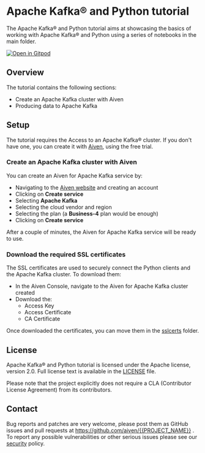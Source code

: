 # Apache Kafka® and Python tutorial


The Apache Kafka® and Python tutorial aims at showcasing the basics of working with Apache Kafka® and Python using a series of notebooks in the main folder.

[![Open in Gitpod](https://gitpod.io/button/open-in-gitpod.svg)](https://gitpod.io/#https://github.com/Aiven-Labs/python-apache-kafka-tutorial)

## Overview


The tutorial contains the following sections:

* Create an Apache Kafka cluster with Aiven
* Producing data to Apache Kafka


## Setup


The tutorial requires the Access to an Apache Kafka® cluster.
If you don't have one, you can create it with [Aiven](https://go.aiven.io/ft-signup-kafka-python), using the free trial. 


### Create an Apache Kafka cluster with Aiven

You can create an Aiven for Apache Kafka service by:

* Navigating to the [Aiven website](https://go.aiven.io/ft-signup-kafka-python) and creating an account
* Clicking on **Create service**
* Selecting **Apache Kafka**
* Selecting the cloud vendor and region
* Selecting the plan (a **Business-4** plan would be enough)
* Clicking on **Create service**

After a couple of minutes, the Aiven for Apache Kafka service will be ready to use.


### Download the required SSL certificates

The SSL certificates are used to securely connect the Python clients and the Apache Kafka cluster. To download them:

* In the Aiven Console, navigate to the Aiven for Apache Kafka cluster created
* Download the:
    * Access Key
    * Access Certificate
    * CA Certificate

Once downloaded the certificates, you can move them in the [sslcerts](sslcerts) folder.




## License

Apache Kafka® and Python tutorial is licensed under the Apache license, version 2.0. Full license text is available in the [LICENSE](LICENSE) file.

Please note that the project explicitly does not require a CLA (Contributor License Agreement) from its contributors.

## Contact

Bug reports and patches are very welcome, please post them as GitHub issues and pull requests at https://github.com/aiven/{{PROJECT_NAME}} . 
To report any possible vulnerabilities or other serious issues please see our [security](SECURITY.md) policy.
